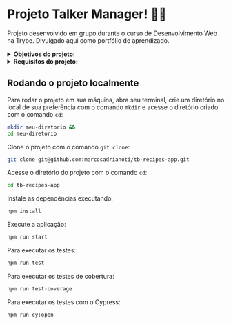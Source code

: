 # Projeto Talker Manager! :man_teacher:
Projeto desenvolvido em grupo durante o curso de Desenvolvimento Web na Trybe. Divulgado aqui como portfólio de aprendizado.

<details>
<summary><strong>Objetivos do projeto:</strong></summary>

  * Construir uma aplicação de cadastro de talkers (palestrantes) em que será possível cadastrar, visualizar, pesquisar, editar e excluir informações.
  * Verificar se eu era capaz de:
    * Desenvolver uma API de um CRUD (Create, Read, Update e Delete) de palestrantes (talkers).
    * Desenvolver alguns endpoints que irão ler e escrever em um arquivo utilizando o módulo fs.
</details>
<details>
<summary><strong> Requisitos do projeto:</strong></summary>

  * Crie o endpoint GET /talker
  * Crie o endpoint GET /talker/:id
  * Crie o endpoint POST /login
  * Adicione as validações para o endpoint /login
  * Crie o endpoint POST /talker
  * Crie o endpoint PUT /talker/:id
  * Crie o endpoint DELETE /talker/:id
  * Crie o endpoint GET `/talker/search` e o parâmetro de consulta `q=searchTerm`
  * Requisitos Bônus:
    * Crie no endpoint GET `/talker/search` o parâmetro de consulta `rate=rateNumber`
    * Crie no endpoint GET `/talker/search` o parâmetro de consulta `date=watchedDate`
    * Crie o endpoint PATCH `/talker/rate/:id`
    * Crie o endpoint GET `/talker/db`
</details>
  
## Rodando o projeto localmente

Para rodar o projeto em sua máquina, abra seu terminal, crie um diretório no local de sua preferência com o comando `mkdir` e acesse o diretório criado com o comando `cd`:

```bash
mkdir meu-diretorio &&
cd meu-diretorio
```

Clone o projeto com o comando `git clone`:

```bash
git clone git@github.com:marcosadrianoti/tb-recipes-app.git
```

Acesse o diretório do projeto com o comando `cd`:

```bash
cd tb-recipes-app
```

Instale as dependências executando:

```bash
npm install
```

Execute a aplicação:

```bash
npm run start
```

Para executar os testes:

```bash
npm run test
```

Para executar os testes de cobertura:

```bash
npm run test-coverage
```
Para executar os testes com o Cypress:

```bash
npm run cy:open
```
